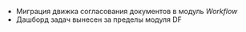 - Миграция движка согласования документов в модуль *Workflow*
- Дашборд задач вынесен за пределы модуля DF

